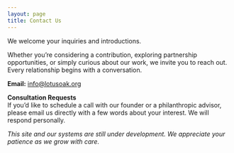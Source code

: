 ```yaml
---
layout: page
title: Contact Us
---
```


We welcome your inquiries and introductions.

Whether you’re considering a contribution, exploring partnership opportunities, or simply curious about our work, we invite you to reach out. Every relationship begins with a conversation.

**Email:** info@lotusoak.org

**Consultation Requests**  
If you’d like to schedule a call with our founder or a philanthropic advisor, please email us directly with a few words about your interest. We will respond personally.

*This site and our systems are still under development. We appreciate your patience as we grow with care.*